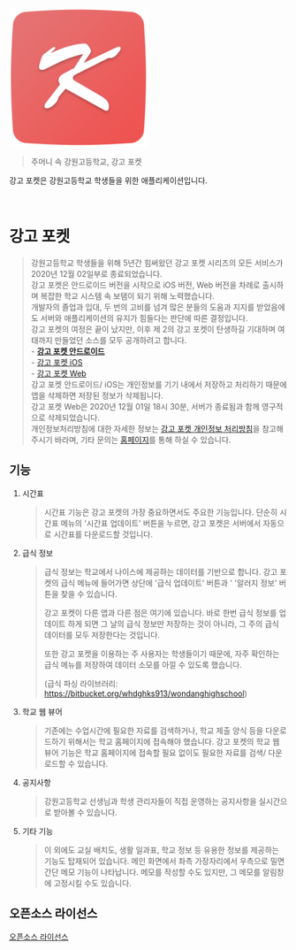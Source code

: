 <img src="app/src/main/res/drawable-xxxhdpi/kanggo_app_icon.png" alt="App icon" width="250px">

> 주머니 속 강원고등학교, 강고 포켓

강고 포켓은 강원고등학교 학생들을 위한 애플리케이션입니다. 

<br>

# 강고 포켓

> 강원고등학교 학생들을 위해 5년간 힘써왔던 강고 포켓 시리즈의 모든 서비스가 2020년 12월 02일부로 종료되었습니다.
> <br>강고 포켓은 안드로이드 버전을 시작으로 iOS 버전, Web 버전을 차례로 출시하며 복잡한 학교 시스템 속 보탬이 되기 위해 노력했습니다.
> <br>개발자의 졸업과 입대, 두 번의 고비를 넘겨 많은 분들의 도움과 지지를 받았음에도 서버와 애플리케이션의 유지가 힘들다는 판단에 따른 결정입니다.
> <br>강고 포켓의 여정은 끝이 났지만, 이후 제 2의 강고 포켓이 탄생하길 기대하며 여태까지 만들었던 소스를 모두 공개하려고 합니다.
> <br>- **[강고 포켓 안드로이드](https://github.com/soc06212/kanggo-pocket-android)**
> <br>- [강고 포켓 iOS](https://github.com/soc06212/kanggo-pocket-ios)
> <br>- [강고 포켓 Web](https://github.com/soc06212/kanggo-pocket-web)
> <br>강고 포켓 안드로이드/ iOS는 개인정보를 기기 내에서 저장하고 처리하기 때문에 앱을 삭제하면 저장된 정보가 삭제됩니다.
> <br>강고 포켓 Web은 2020년 12월 01일 18시 30분, 서버가 종료됨과 함께 영구적으로 삭제되었습니다.
> <br>개인정보처리방침에 대한 자세한 정보는 [강고 포켓 개인정보 처리방침](https://ridsoft.xyz/privacy/basic_policy.html)을 참고해 주시기 바라며, 기타 문의는 [홈페이지](https://ridsoft.xyz)를 통해 하실 수 있습니다.


## 기능

1. 시간표
    > 시간표 기능은 강고 포켓의 가장 중요하면서도 주요한 기능입니다.
    > 단순히 시간표 메뉴의 '시간표 업데이트' 버튼을 누르면, 강고 포켓은 서버에서 자동으로 시간표를 다운로드할 것입니다.

2. 급식 정보
    > 급식 정보는 학교에서 나이스에 제공하는 데이터를 기반으로 합니다.
    > 강고 포켓의 급식 메뉴에 들어가면 상단에 '급식 업데이트' 버튼과 ' '알러지 정보' 버튼을 찾을 수 있습니다. 
    >
    > 강고 포켓이 다른 앱과 다른 점은 여기에 있습니다.
    > 바로 한번 급식 정보를 업데이트 하게 되면 그 날의 급식 정보만 저장하는 것이 아니라, 그 주의 급식 데이터를 모두 저장한다는 것입니다.
    >
    > 또한 강고 포켓을 이용하는 주 사용자는 학생들이기 때문에, 자주 확인하는 급식 메뉴를 저장하여 데이터 소모를 아낄 수 있도록 했습니다.
    >
    > (급식 파싱 라이브러리: <https://bitbucket.org/whdghks913/wondanghighschool>)

3. 학교 웹 뷰어
    > 기존에는 수업시간에 필요한 자료를 검색하거나, 학교 제출 양식 등을 다운로드하기 위해서는 학교 홈페이지에 접속해야 했습니다.
    > 강고 포켓의 학교 웹 뷰어 기능은 학교 홈페이지에 접속할 필요 없이도 필요한 자료를 검색/ 다운로드할 수 있습니다.

4. 공지사항
    > 강원고등학교 선생님과 학생 관리자들이 직접 운영하는 공지사항을 실시간으로 받아볼 수 있습니다.

5. 기타 기능
    > 이 외에도 교실 배치도, 생활 일과표, 학교 정보 등 유용한 정보를 제공하는 기능도 탑재되어 있습니다.
    > 메인 화면에서 좌측 가장자리에서 우측으로 밀면 간단 메모 기능이 나타납니다. 메모를 작성할 수도 있지만, 그 메모를 알림창에 고정시킬 수도 있습니다.



## 오픈소스 라이선스
[오픈소스 라이선스](/LICENSE.md)




